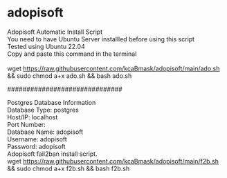 # adopisoft
Adopisoft Automatic Install Script<br>You need to have Ubuntu Server installled before using this script<br>Tested using Ubuntu 22.04<br>
Copy and paste this command in the terminal<br><br>
wget https://raw.githubusercontent.com/kcaBmask/adopisoft/main/ado.sh && sudo chmod a+x ado.sh && bash ado.sh<br>


##############################

Postgres Database Information<br>
Database Type: postgres<br>
Host/IP: localhost<br>
Port Number:<br>
Database Name: adopisoft<br>
Username: adopisoft<br>
Password: adopisoft<br>
Adopisoft fail2ban install script.<br>
wget https://raw.githubusercontent.com/kcaBmask/adopisoft/main/f2b.sh && sudo chmod a+x f2b.sh && bash f2b.sh<br>
